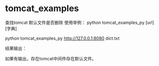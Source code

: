 # tomcat_examples
查找tomcat 默认文件是否删除
使用举例：
python tomcat_examples_py [url]  [字典]

python tomcat_examples_py http://127.0.0.1:8080 dict.txt

结果输出：

如果有输出，存在tomcat中间件存在默认文件。

